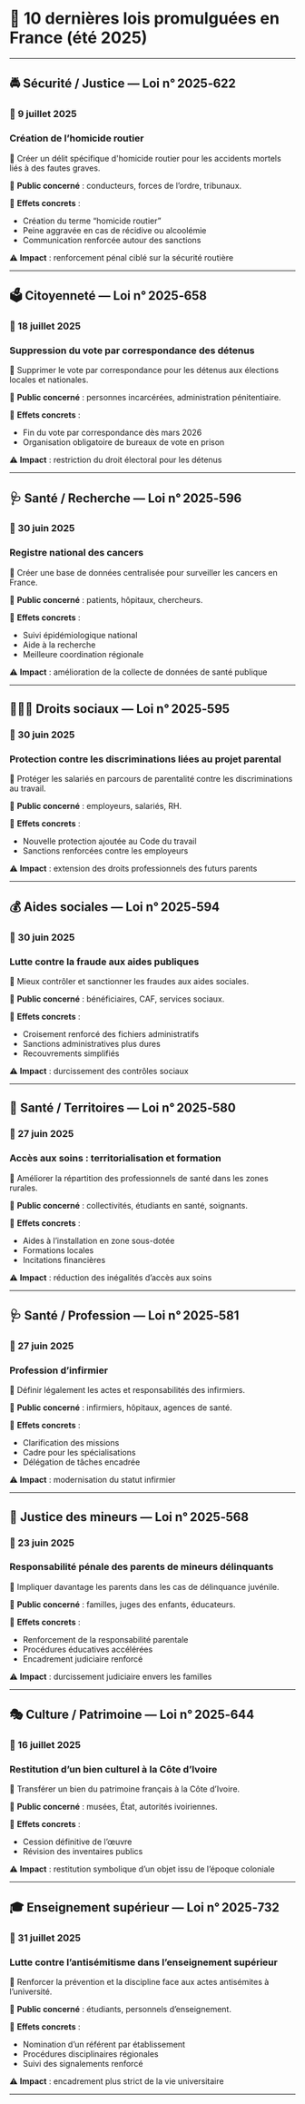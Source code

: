 
# 🧾 10 dernières lois promulguées en France (été 2025)

---

## 🚔 Sécurité / Justice — Loi n° 2025‑622
### 📅 9 juillet 2025
### **Création de l’homicide routier**

🎯 Créer un délit spécifique d'homicide routier pour les accidents mortels liés à des fautes graves.

👥 **Public concerné** : conducteurs, forces de l’ordre, tribunaux.

📌 **Effets concrets** :
- Création du terme “homicide routier”
- Peine aggravée en cas de récidive ou alcoolémie
- Communication renforcée autour des sanctions

⚠️ **Impact** : renforcement pénal ciblé sur la sécurité routière

---

## 🗳️ Citoyenneté — Loi n° 2025‑658
### 📅 18 juillet 2025
### **Suppression du vote par correspondance des détenus**

🎯 Supprimer le vote par correspondance pour les détenus aux élections locales et nationales.

👥 **Public concerné** : personnes incarcérées, administration pénitentiaire.

📌 **Effets concrets** :
- Fin du vote par correspondance dès mars 2026
- Organisation obligatoire de bureaux de vote en prison

⚠️ **Impact** : restriction du droit électoral pour les détenus

---

## 🩺 Santé / Recherche — Loi n° 2025‑596
### 📅 30 juin 2025
### **Registre national des cancers**

🎯 Créer une base de données centralisée pour surveiller les cancers en France.

👥 **Public concerné** : patients, hôpitaux, chercheurs.

📌 **Effets concrets** :
- Suivi épidémiologique national
- Aide à la recherche
- Meilleure coordination régionale

⚠️ **Impact** : amélioration de la collecte de données de santé publique

---

## 👨‍👩‍👧 Droits sociaux — Loi n° 2025‑595
### 📅 30 juin 2025
### **Protection contre les discriminations liées au projet parental**

🎯 Protéger les salariés en parcours de parentalité contre les discriminations au travail.

👥 **Public concerné** : employeurs, salariés, RH.

📌 **Effets concrets** :
- Nouvelle protection ajoutée au Code du travail
- Sanctions renforcées contre les employeurs

⚠️ **Impact** : extension des droits professionnels des futurs parents

---

## 💰 Aides sociales — Loi n° 2025‑594
### 📅 30 juin 2025
### **Lutte contre la fraude aux aides publiques**

🎯 Mieux contrôler et sanctionner les fraudes aux aides sociales.

👥 **Public concerné** : bénéficiaires, CAF, services sociaux.

📌 **Effets concrets** :
- Croisement renforcé des fichiers administratifs
- Sanctions administratives plus dures
- Recouvrements simplifiés

⚠️ **Impact** : durcissement des contrôles sociaux

---

## 🏥 Santé / Territoires — Loi n° 2025‑580
### 📅 27 juin 2025
### **Accès aux soins : territorialisation et formation**

🎯 Améliorer la répartition des professionnels de santé dans les zones rurales.

👥 **Public concerné** : collectivités, étudiants en santé, soignants.

📌 **Effets concrets** :
- Aides à l’installation en zone sous-dotée
- Formations locales
- Incitations financières

⚠️ **Impact** : réduction des inégalités d’accès aux soins

---

## 🩺 Santé / Profession — Loi n° 2025‑581
### 📅 27 juin 2025
### **Profession d’infirmier**

🎯 Définir légalement les actes et responsabilités des infirmiers.

👥 **Public concerné** : infirmiers, hôpitaux, agences de santé.

📌 **Effets concrets** :
- Clarification des missions
- Cadre pour les spécialisations
- Délégation de tâches encadrée

⚠️ **Impact** : modernisation du statut infirmier

---

## 👶 Justice des mineurs — Loi n° 2025‑568
### 📅 23 juin 2025
### **Responsabilité pénale des parents de mineurs délinquants**

🎯 Impliquer davantage les parents dans les cas de délinquance juvénile.

👥 **Public concerné** : familles, juges des enfants, éducateurs.

📌 **Effets concrets** :
- Renforcement de la responsabilité parentale
- Procédures éducatives accélérées
- Encadrement judiciaire renforcé

⚠️ **Impact** : durcissement judiciaire envers les familles

---

## 🎭 Culture / Patrimoine — Loi n° 2025‑644
### 📅 16 juillet 2025
### **Restitution d’un bien culturel à la Côte d’Ivoire**

🎯 Transférer un bien du patrimoine français à la Côte d’Ivoire.

👥 **Public concerné** : musées, État, autorités ivoiriennes.

📌 **Effets concrets** :
- Cession définitive de l’œuvre
- Révision des inventaires publics

⚠️ **Impact** : restitution symbolique d’un objet issu de l’époque coloniale

---

## 🎓 Enseignement supérieur — Loi n° 2025‑732
### 📅 31 juillet 2025
### **Lutte contre l’antisémitisme dans l’enseignement supérieur**

🎯 Renforcer la prévention et la discipline face aux actes antisémites à l’université.

👥 **Public concerné** : étudiants, personnels d’enseignement.

📌 **Effets concrets** :
- Nomination d’un référent par établissement
- Procédures disciplinaires régionales
- Suivi des signalements renforcé

⚠️ **Impact** : encadrement plus strict de la vie universitaire

---